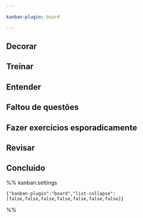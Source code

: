 ```yaml
---

kanban-plugin: board

---
```


## Decorar



## Treinar



## Entender



## Faltou de questões



## Fazer exercícios esporadicamente



## Revisar



## Concluido





%% kanban:settings
```
{"kanban-plugin":"board","list-collapse":[false,false,false,false,false,false,false]}
```
%%